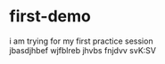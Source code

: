 # first-demo
i am trying for my first practice session
<br>
jbasdjhbef wjfblreb jhvbs fnjdvv svK:SV 
